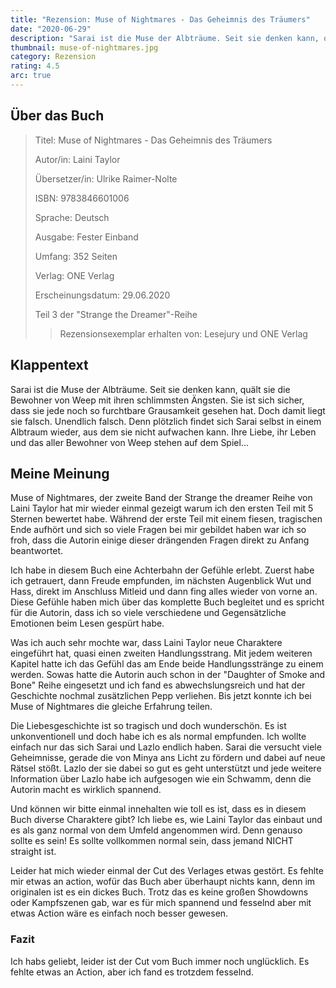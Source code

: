 ```yaml
---
title: "Rezension: Muse of Nightmares - Das Geheimnis des Träumers"
date: "2020-06-29"
description: "Sarai ist die Muse der Albträume. Seit sie denken kann, quält sie die Bewohner von Weep mit ihren schlimmsten Ängsten. Sie ist sich sicher, dass sie jede noch so furchtbare Grausamkeit gesehen hat. Doch damit liegt sie falsch. Unendlich falsch. Denn plötzlich findet sich Sarai selbst in einem Albtraum wieder, aus dem sie nicht aufwachen kann. Ihre Liebe, ihr Leben und das aller Bewohner von Weep stehen auf dem Spiel..."
thumbnail: muse-of-nightmares.jpg
category: Rezension
rating: 4.5
arc: true
---
```


## Über das Buch
> Titel: Muse of Nightmares - Das Geheimnis des Träumers
> 
> Autor/in: Laini Taylor
> 
> Übersetzer/in: Ulrike Raimer-Nolte
> 
> ISBN: 9783846601006
> 
> Sprache: Deutsch
> 
> Ausgabe: Fester Einband
> 
> Umfang: 352 Seiten
> 
> Verlag: ONE Verlag
> 
> Erscheinungsdatum: 29.06.2020
> 
> Teil 3 der "Strange the Dreamer"-Reihe
>
> > Rezensionsexemplar erhalten von: Lesejury und ONE Verlag

## Klappentext
Sarai ist die Muse der Albträume. Seit sie denken kann, quält sie die Bewohner von Weep mit ihren schlimmsten Ängsten. Sie ist sich sicher, dass sie jede noch so furchtbare Grausamkeit gesehen hat. Doch damit liegt sie falsch. Unendlich falsch. Denn plötzlich findet sich Sarai selbst in einem Albtraum wieder, aus dem sie nicht aufwachen kann. Ihre Liebe, ihr Leben und das aller Bewohner von Weep stehen auf dem Spiel...

## Meine Meinung
Muse of Nightmares, der zweite Band der Strange the dreamer Reihe von Laini Taylor hat mir wieder einmal gezeigt warum ich den ersten Teil mit 5 Sternen bewertet habe. Während der erste Teil mit einem fiesen, tragischen Ende aufhört und sich so viele Fragen bei mir gebildet haben war ich so froh, dass die Autorin einige dieser drängenden Fragen direkt zu Anfang beantwortet.

Ich habe in diesem Buch eine Achterbahn der Gefühle erlebt. Zuerst habe ich getrauert, dann Freude empfunden, im nächsten Augenblick Wut und Hass, direkt im Anschluss Mitleid und dann fing alles wieder von vorne an. Diese Gefühle haben mich über das komplette Buch begleitet und es spricht für die Autorin, dass ich so viele verschiedene und Gegensätzliche Emotionen beim Lesen gespürt habe.

Was ich auch sehr mochte war, dass Laini Taylor neue Charaktere eingeführt hat, quasi einen zweiten Handlungsstrang. Mit jedem weiteren Kapitel hatte ich das Gefühl das am Ende beide Handlungsstränge zu einem werden. Sowas hatte die Autorin auch schon in der "Daughter of Smoke and Bone" Reihe eingesetzt und ich fand es abwechslungsreich und hat der Geschichte nochmal zusätzlichen Pepp verliehen. Bis jetzt konnte ich bei Muse of Nightmares die gleiche Erfahrung teilen.

Die Liebesgeschichte ist so tragisch und doch wunderschön. Es ist unkonventionell und doch habe ich es als normal empfunden. Ich wollte einfach nur das sich Sarai und Lazlo endlich haben. Sarai die versucht viele Geheimnisse, gerade die von Minya ans Licht zu fördern und dabei auf neue Rätsel stößt. Lazlo der sie dabei so gut es geht unterstützt und jede weitere Information über Lazlo habe ich aufgesogen wie ein Schwamm, denn die Autorin macht es wirklich spannend.

Und können wir bitte einmal innehalten wie toll es ist, dass es in diesem Buch diverse Charaktere gibt? Ich liebe es, wie Laini Taylor das einbaut und es als ganz normal von dem Umfeld angenommen wird. Denn genauso sollte es sein! Es sollte vollkommen normal sein, dass jemand NICHT straight ist.

Leider hat mich wieder einmal der Cut des Verlages etwas gestört. Es fehlte mir etwas an action, wofür das Buch aber überhaupt nichts kann, denn im originalen ist es ein dickes Buch. Trotz das es keine großen Showdowns oder Kampfszenen gab, war es für mich spannend und fesselnd aber mit etwas Action wäre es einfach noch besser gewesen.

### Fazit
Ich habs geliebt, leider ist der Cut vom Buch immer noch unglücklich. Es fehlte etwas an Action, aber ich fand es trotzdem fesselnd.
